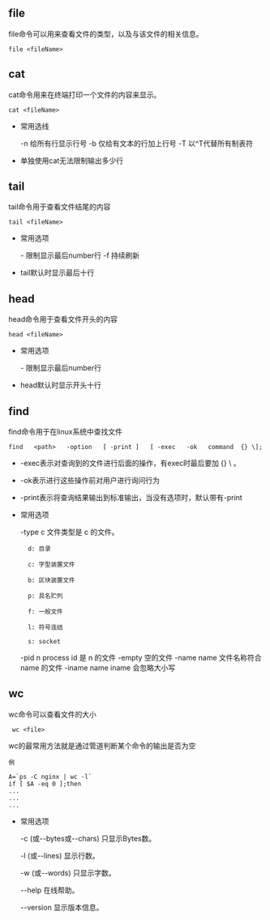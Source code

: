 ## file
file命令可以用来查看文件的类型，以及与该文件的相关信息。  

    file <fileName>
    
## cat
cat命令用来在终端打印一个文件的内容来显示。

    cat <fileName>
    
* 常用选线


    -n  给所有行显示行号
    -b  仅给有文本的行加上行号
    -T  以^T代替所有制表符

* 单独使用cat无法限制输出多少行

## tail
tail命令用于查看文件结尾的内容

    tail <fileName>
    
* 常用选项

    
    -<number> 限制显示最后number行
    -f        持续刷新
    
* tail默认时显示最后十行



## head
head命令用于查看文件开头的内容

    head <fileName>

* 常用选项

    
    -<number> 限制显示最后number行
    
* head默认时显示开头十行


## find
find命令用于在linux系统中查找文件

    find   <path>   -option   [ -print ]   [ -exec   -ok   command  {} \];
    
* -exec表示对查询到的文件进行后面的操作，有exec时最后要加 {} \ 。

* -ok表示进行这些操作前对用户进行询问行为

* -print表示将查询结果输出到标准输出，当没有选项时，默认带有-print

* 常用选项

    
    -type c      文件类型是 c 的文件。
    
        d: 目录

        c: 字型装置文件
        
        b: 区块装置文件
        
        p: 具名贮列
        
        f: 一般文件
        
        l: 符号连结
        
        s: socket
        
    -pid n          process id 是 n 的文件
    -empty          空的文件
    -name name      文件名称符合 name 的文件
    -iname name     iname 会忽略大小写
    
## wc
wc命令可以查看文件的大小

     wc <file>
     
wc的最常用方法就是通过管道判断某个命令的输出是否为空

`例`
        
    A=`ps -C nginx | wc -l`
    if [ $A -eq 0 ];then
    ...
    ...
    ...
     
* 常用选项  


    -c (或--bytes或--chars) 只显示Bytes数。

    -l (或--lines) 显示行数。
    
    -w (或--words) 只显示字数。
    
    --help 在线帮助。
    
    --version 显示版本信息。